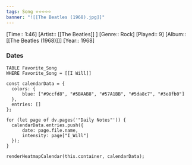 ```yaml
---
tags: Song ⭐⭐⭐⭐⭐ 
banner: "![[The Beatles (1968).jpg]]"
---
```

[Time:: 1:46]
[Artist:: [[The Beatles]] ]
[Genre:: Rock]
[Played:: 9]
[Album:: [[The Beatles (1968)]]]
[Year:: 1968]
### Dates
````dataview
TABLE Favorite_Song
WHERE Favorite_Song = [[I Will]]
````

  ```dataviewjs
const calendarData = { 
	colors: { 
		blue: ["#9ccfd8", "#5BAAB8", "#57A1BB", "#5da8c7", "#3e8fb0"] 
	}, 
	entries: [] 
}; 

for (let page of dv.pages('"Daily Notes"')) { 
	calendarData.entries.push({ 
		date: page.file.name, 
		intensity: page["I_Will"]
	}); 
} 

renderHeatmapCalendar(this.container, calendarData);
```
